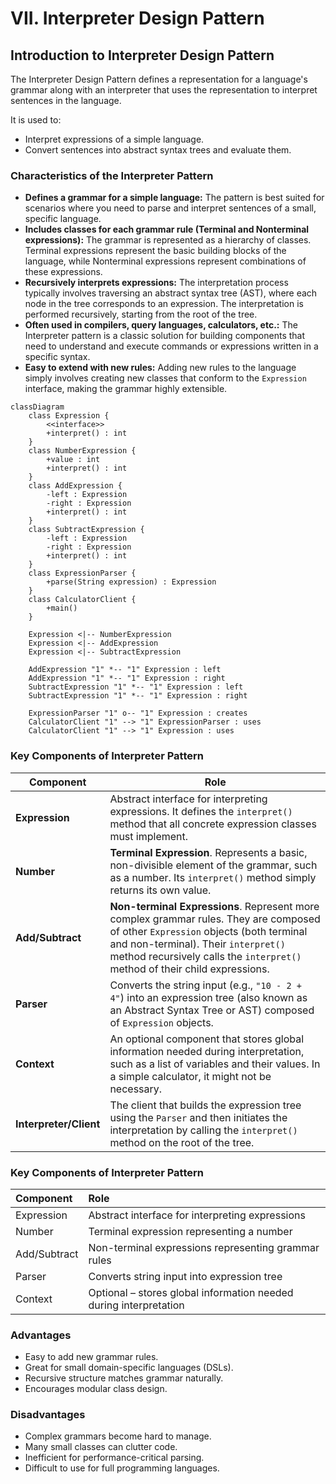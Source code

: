 # VII. Interpreter Design Pattern

## Introduction to Interpreter Design Pattern

The Interpreter Design Pattern defines a representation for a language's grammar along with an interpreter that uses the representation to interpret sentences in the language.

It is used to:

* Interpret expressions of a simple language.
* Convert sentences into abstract syntax trees and evaluate them.

### Characteristics of the Interpreter Pattern

* **Defines a grammar for a simple language:** The pattern is best suited for scenarios where you need to parse and interpret sentences of a small, specific language.
* **Includes classes for each grammar rule (Terminal and Nonterminal expressions):** The grammar is represented as a hierarchy of classes. Terminal expressions represent the basic building blocks of the language, while Nonterminal expressions represent combinations of these expressions.
* **Recursively interprets expressions:** The interpretation process typically involves traversing an abstract syntax tree (AST), where each node in the tree corresponds to an expression. The interpretation is performed recursively, starting from the root of the tree.
* **Often used in compilers, query languages, calculators, etc.:** The Interpreter pattern is a classic solution for building components that need to understand and execute commands or expressions written in a specific syntax.
* **Easy to extend with new rules:** Adding new rules to the language simply involves creating new classes that conform to the `Expression` interface, making the grammar highly extensible.

```mermaid
classDiagram
    class Expression {
        <<interface>>
        +interpret() : int
    }
    class NumberExpression {
        +value : int
        +interpret() : int
    }
    class AddExpression {
        -left : Expression
        -right : Expression
        +interpret() : int
    }
    class SubtractExpression {
        -left : Expression
        -right : Expression
        +interpret() : int
    }
    class ExpressionParser {
        +parse(String expression) : Expression
    }
    class CalculatorClient {
        +main()
    }

    Expression <|-- NumberExpression
    Expression <|-- AddExpression
    Expression <|-- SubtractExpression
    
    AddExpression "1" *-- "1" Expression : left
    AddExpression "1" *-- "1" Expression : right
    SubtractExpression "1" *-- "1" Expression : left
    SubtractExpression "1" *-- "1" Expression : right

    ExpressionParser "1" o-- "1" Expression : creates
    CalculatorClient "1" --> "1" ExpressionParser : uses
    CalculatorClient "1" --> "1" Expression : uses
```


### Key Components of Interpreter Pattern

| Component         | Role                                                                |
| ----------------- | ------------------------------------------------------------------- |
| **Expression** | Abstract interface for interpreting expressions. It defines the `interpret()` method that all concrete expression classes must implement. |
| **Number** | **Terminal Expression**. Represents a basic, non-divisible element of the grammar, such as a number. Its `interpret()` method simply returns its own value. |
| **Add/Subtract** | **Non-terminal Expressions**. Represent more complex grammar rules. They are composed of other `Expression` objects (both terminal and non-terminal). Their `interpret()` method recursively calls the `interpret()` method of their child expressions. |
| **Parser** | Converts the string input (e.g., `"10 - 2 + 4"`) into an expression tree (also known as an Abstract Syntax Tree or AST) composed of `Expression` objects. |
| **Context** | An optional component that stores global information needed during interpretation, such as a list of variables and their values. In a simple calculator, it might not be necessary. |
| **Interpreter/Client** | The client that builds the expression tree using the `Parser` and then initiates the interpretation by calling the `interpret()` method on the root of the tree. |


### Key Components of Interpreter Pattern

| Component | Role |
| :--- | :--- |
| Expression | Abstract interface for interpreting expressions |
| Number | Terminal expression representing a number |
| Add/Subtract | Non-terminal expressions representing grammar rules |
| Parser | Converts string input into expression tree |
| Context | Optional – stores global information needed during interpretation |

### Advantages
- Easy to add new grammar rules.
- Great for small domain-specific languages (DSLs).
- Recursive structure matches grammar naturally.
- Encourages modular class design.

### Disadvantages
- Complex grammars become hard to manage.
- Many small classes can clutter code.
- Inefficient for performance-critical parsing.
- Difficult to use for full programming languages.
